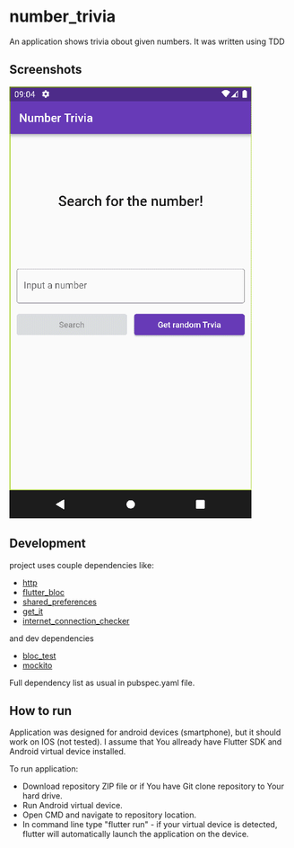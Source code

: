 # number_trivia

An application shows trivia obout given numbers. It was written using TDD

## Screenshots

![Screenshots](./screenshots/Trivia-readme.gif)

## Development

project uses couple dependencies like:
- [http](https://pub.dev/packages/http)
- [flutter_bloc](https://pub.dev/packages/flutter_bloc)
- [shared_preferences](https://pub.dev/packages/shared_preferences)
- [get_it](https://pub.dev/packages/get_it)
- [internet_connection_checker](https://pub.dev/packages/internet_connection_checker)

and dev dependencies
- [bloc_test](https://pub.dev/packages/bloc_test)
- [mockito](https://pub.dev/packages/mockito)

Full dependency list as usual in pubspec.yaml file.

## How to run

Application was designed for android devices (smartphone), but it should work on IOS (not tested).
I assume that You allready have Flutter SDK and Android virtual device installed. 

To run application:

- Download repository ZIP file or if You have Git clone repository to Your hard drive.
- Run Android virtual device.
- Open CMD and navigate to repository location.
- In command line type "flutter run" - if your virtual device is detected, flutter will automatically launch the application on the device.
